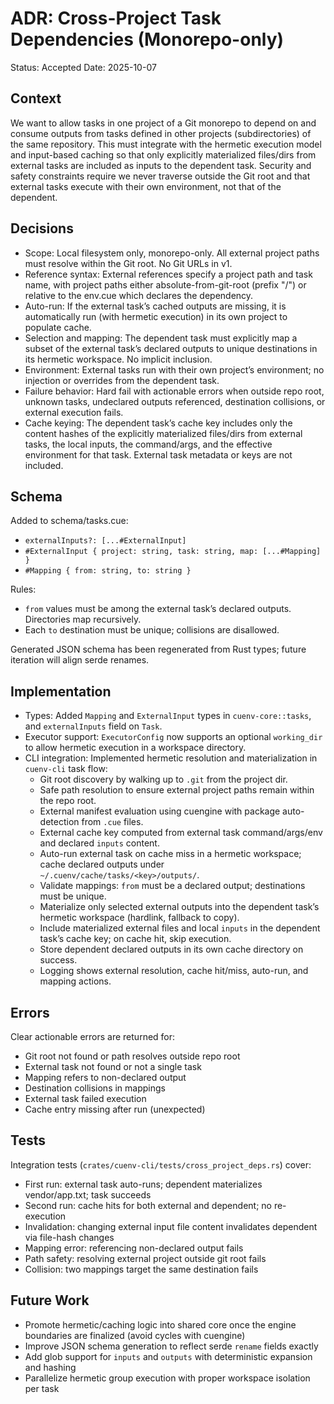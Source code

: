 # ADR: Cross-Project Task Dependencies (Monorepo-only)

Status: Accepted
Date: 2025-10-07

## Context

We want to allow tasks in one project of a Git monorepo to depend on and consume outputs from tasks defined in other projects (subdirectories) of the same repository. This must integrate with the hermetic execution model and input-based caching so that only explicitly materialized files/dirs from external tasks are included as inputs to the dependent task. Security and safety constraints require we never traverse outside the Git root and that external tasks execute with their own environment, not that of the dependent.

## Decisions

- Scope: Local filesystem only, monorepo-only. All external project paths must resolve within the Git root. No Git URLs in v1.
- Reference syntax: External references specify a project path and task name, with project paths either absolute-from-git-root (prefix "/") or relative to the env.cue which declares the dependency.
- Auto-run: If the external task’s cached outputs are missing, it is automatically run (with hermetic execution) in its own project to populate cache.
- Selection and mapping: The dependent task must explicitly map a subset of the external task’s declared outputs to unique destinations in its hermetic workspace. No implicit inclusion.
- Environment: External tasks run with their own project’s environment; no injection or overrides from the dependent task.
- Failure behavior: Hard fail with actionable errors when outside repo root, unknown tasks, undeclared outputs referenced, destination collisions, or external execution fails.
- Cache keying: The dependent task’s cache key includes only the content hashes of the explicitly materialized files/dirs from external tasks, the local inputs, the command/args, and the effective environment for that task. External task metadata or keys are not included.

## Schema

Added to schema/tasks.cue:

- `externalInputs?: [...#ExternalInput]`
- `#ExternalInput { project: string, task: string, map: [...#Mapping] }`
- `#Mapping { from: string, to: string }`

Rules:
- `from` values must be among the external task’s declared outputs. Directories map recursively.
- Each `to` destination must be unique; collisions are disallowed.

Generated JSON schema has been regenerated from Rust types; future iteration will align serde renames.

## Implementation

- Types: Added `Mapping` and `ExternalInput` types in `cuenv-core::tasks`, and `externalInputs` field on `Task`.
- Executor support: `ExecutorConfig` now supports an optional `working_dir` to allow hermetic execution in a workspace directory.
- CLI integration: Implemented hermetic resolution and materialization in `cuenv-cli` task flow:
  - Git root discovery by walking up to `.git` from the project dir.
  - Safe path resolution to ensure external project paths remain within the repo root.
  - External manifest evaluation using cuengine with package auto-detection from `.cue` files.
  - External cache key computed from external task command/args/env and declared `inputs` content.
  - Auto-run external task on cache miss in a hermetic workspace; cache declared outputs under `~/.cuenv/cache/tasks/<key>/outputs/`.
  - Validate mappings: `from` must be a declared output; destinations must be unique.
  - Materialize only selected external outputs into the dependent task’s hermetic workspace (hardlink, fallback to copy).
  - Include materialized external files and local `inputs` in the dependent task’s cache key; on cache hit, skip execution.
  - Store dependent declared outputs in its own cache directory on success.
  - Logging shows external resolution, cache hit/miss, auto-run, and mapping actions.

## Errors

Clear actionable errors are returned for:
- Git root not found or path resolves outside repo root
- External task not found or not a single task
- Mapping refers to non-declared output
- Destination collisions in mappings
- External task failed execution
- Cache entry missing after run (unexpected)

## Tests

Integration tests (`crates/cuenv-cli/tests/cross_project_deps.rs`) cover:
- First run: external task auto-runs; dependent materializes vendor/app.txt; task succeeds
- Second run: cache hits for both external and dependent; no re-execution
- Invalidation: changing external input file content invalidates dependent via file-hash changes
- Mapping error: referencing non-declared output fails
- Path safety: resolving external project outside git root fails
- Collision: two mappings target the same destination fails

## Future Work

- Promote hermetic/caching logic into shared core once the engine boundaries are finalized (avoid cycles with cuengine)
- Improve JSON schema generation to reflect serde `rename` fields exactly
- Add glob support for `inputs` and `outputs` with deterministic expansion and hashing
- Parallelize hermetic group execution with proper workspace isolation per task
